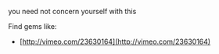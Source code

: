 you need not concern yourself with this

Find gems like:

* [http://vimeo.com/23630164](http://vimeo.com/23630164)